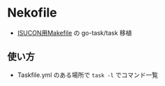# Nekofile

- [ISUCON用Makefile](https://gist.github.com/yto60/0293a421c908932d8994b8c643528eb8) の go-task/task 移植

## 使い方
- Taskfile.yml のある場所で `task -l` でコマンド一覧